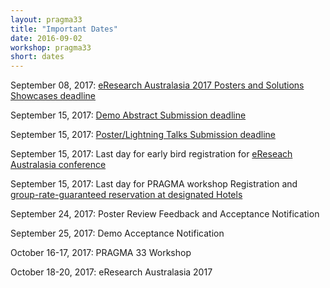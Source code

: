 ```yaml
---
layout: pragma33
title: "Important Dates"
date: 2016-09-02
workshop: pragma33
short: dates
---
```


September 08, 2017: [eResearch Australasia 2017 Posters and Solutions Showcases deadline](https://conference.eresearch.edu.au/abstract-submission/)

September 15, 2017: [Demo Abstract Submission deadline](http://www.pragma-grid.net/pragma33-callForDemos/)

September 15, 2017: [Poster/Lightning Talks Submission deadline](http://www.pragma-grid.net/pragma33-callForPosters/)

September 15, 2017: Last day for early bird registration for [eReseach Australasia conference](https://conference.eresearch.edu.au/registration-2017/)

September 15, 2017: Last day for PRAGMA workshop Registration and [group-rate-guaranteed reservation at designated Hotels](https://conference.eresearch.edu.au/2017-accommodation-brisbane/)

September 24, 2017: Poster Review Feedback and Acceptance Notification

September 25, 2017: Demo Acceptance Notification

October 16-17, 2017: PRAGMA 33 Workshop

October 18-20, 2017: eResearch Australasia 2017

